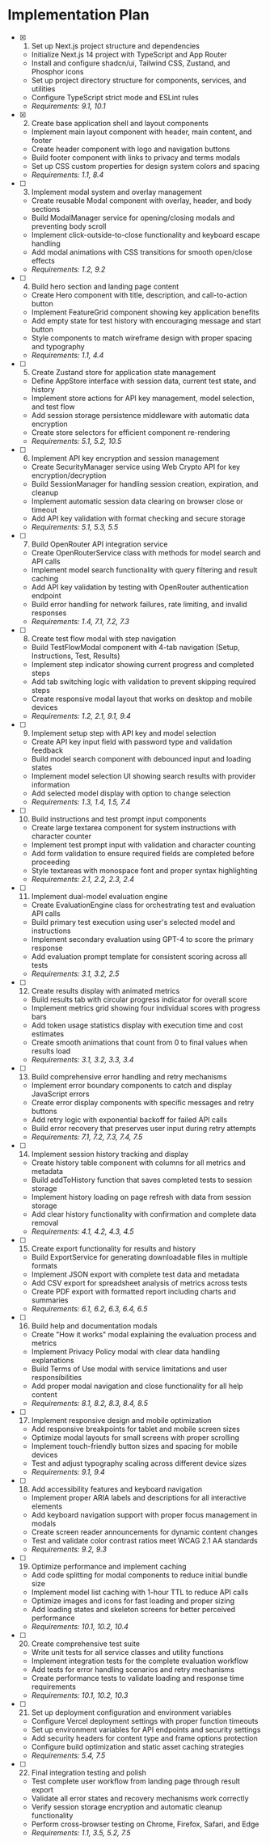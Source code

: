 # Implementation Plan

- [x] 1. Set up Next.js project structure and dependencies
  - Initialize Next.js 14 project with TypeScript and App Router
  - Install and configure shadcn/ui, Tailwind CSS, Zustand, and Phosphor icons
  - Set up project directory structure for components, services, and utilities
  - Configure TypeScript strict mode and ESLint rules
  - _Requirements: 9.1, 10.1_

- [x] 2. Create base application shell and layout components
  - Implement main layout component with header, main content, and footer
  - Create header component with logo and navigation buttons
  - Build footer component with links to privacy and terms modals
  - Set up CSS custom properties for design system colors and spacing
  - _Requirements: 1.1, 8.4_

- [ ] 3. Implement modal system and overlay management
  - Create reusable Modal component with overlay, header, and body sections
  - Build ModalManager service for opening/closing modals and preventing body scroll
  - Implement click-outside-to-close functionality and keyboard escape handling
  - Add modal animations with CSS transitions for smooth open/close effects
  - _Requirements: 1.2, 9.2_

- [ ] 4. Build hero section and landing page content
  - Create Hero component with title, description, and call-to-action button
  - Implement FeatureGrid component showing key application benefits
  - Add empty state for test history with encouraging message and start button
  - Style components to match wireframe design with proper spacing and typography
  - _Requirements: 1.1, 4.4_

- [ ] 5. Create Zustand store for application state management
  - Define AppStore interface with session data, current test state, and history
  - Implement store actions for API key management, model selection, and test flow
  - Add session storage persistence middleware with automatic data encryption
  - Create store selectors for efficient component re-rendering
  - _Requirements: 5.1, 5.2, 10.5_

- [ ] 6. Implement API key encryption and session management
  - Create SecurityManager service using Web Crypto API for key encryption/decryption
  - Build SessionManager for handling session creation, expiration, and cleanup
  - Implement automatic session data clearing on browser close or timeout
  - Add API key validation with format checking and secure storage
  - _Requirements: 5.1, 5.3, 5.5_

- [ ] 7. Build OpenRouter API integration service
  - Create OpenRouterService class with methods for model search and API calls
  - Implement model search functionality with query filtering and result caching
  - Add API key validation by testing with OpenRouter authentication endpoint
  - Build error handling for network failures, rate limiting, and invalid responses
  - _Requirements: 1.4, 7.1, 7.2, 7.3_

- [ ] 8. Create test flow modal with step navigation
  - Build TestFlowModal component with 4-tab navigation (Setup, Instructions, Test, Results)
  - Implement step indicator showing current progress and completed steps
  - Add tab switching logic with validation to prevent skipping required steps
  - Create responsive modal layout that works on desktop and mobile devices
  - _Requirements: 1.2, 2.1, 9.1, 9.4_

- [ ] 9. Implement setup step with API key and model selection
  - Create API key input field with password type and validation feedback
  - Build model search component with debounced input and loading states
  - Implement model selection UI showing search results with provider information
  - Add selected model display with option to change selection
  - _Requirements: 1.3, 1.4, 1.5, 7.4_

- [ ] 10. Build instructions and test prompt input components
  - Create large textarea component for system instructions with character counter
  - Implement test prompt input with validation and character counting
  - Add form validation to ensure required fields are completed before proceeding
  - Style textareas with monospace font and proper syntax highlighting
  - _Requirements: 2.1, 2.2, 2.3, 2.4_

- [ ] 11. Implement dual-model evaluation engine
  - Create EvaluationEngine class for orchestrating test and evaluation API calls
  - Build primary test execution using user's selected model and instructions
  - Implement secondary evaluation using GPT-4 to score the primary response
  - Add evaluation prompt template for consistent scoring across all tests
  - _Requirements: 3.1, 3.2, 2.5_

- [ ] 12. Create results display with animated metrics
  - Build results tab with circular progress indicator for overall score
  - Implement metrics grid showing four individual scores with progress bars
  - Add token usage statistics display with execution time and cost estimates
  - Create smooth animations that count from 0 to final values when results load
  - _Requirements: 3.1, 3.2, 3.3, 3.4_

- [ ] 13. Build comprehensive error handling and retry mechanisms
  - Implement error boundary components to catch and display JavaScript errors
  - Create error display components with specific messages and retry buttons
  - Add retry logic with exponential backoff for failed API calls
  - Build error recovery that preserves user input during retry attempts
  - _Requirements: 7.1, 7.2, 7.3, 7.4, 7.5_

- [ ] 14. Implement session history tracking and display
  - Create history table component with columns for all metrics and metadata
  - Build addToHistory function that saves completed tests to session storage
  - Implement history loading on page refresh with data from session storage
  - Add clear history functionality with confirmation and complete data removal
  - _Requirements: 4.1, 4.2, 4.3, 4.5_

- [ ] 15. Create export functionality for results and history
  - Build ExportService for generating downloadable files in multiple formats
  - Implement JSON export with complete test data and metadata
  - Add CSV export for spreadsheet analysis of metrics across tests
  - Create PDF export with formatted report including charts and summaries
  - _Requirements: 6.1, 6.2, 6.3, 6.4, 6.5_

- [ ] 16. Build help and documentation modals
  - Create "How it works" modal explaining the evaluation process and metrics
  - Implement Privacy Policy modal with clear data handling explanations
  - Build Terms of Use modal with service limitations and user responsibilities
  - Add proper modal navigation and close functionality for all help content
  - _Requirements: 8.1, 8.2, 8.3, 8.4, 8.5_

- [ ] 17. Implement responsive design and mobile optimization
  - Add responsive breakpoints for tablet and mobile screen sizes
  - Optimize modal layouts for small screens with proper scrolling
  - Implement touch-friendly button sizes and spacing for mobile devices
  - Test and adjust typography scaling across different device sizes
  - _Requirements: 9.1, 9.4_

- [ ] 18. Add accessibility features and keyboard navigation
  - Implement proper ARIA labels and descriptions for all interactive elements
  - Add keyboard navigation support with proper focus management in modals
  - Create screen reader announcements for dynamic content changes
  - Test and validate color contrast ratios meet WCAG 2.1 AA standards
  - _Requirements: 9.2, 9.3_

- [ ] 19. Optimize performance and implement caching
  - Add code splitting for modal components to reduce initial bundle size
  - Implement model list caching with 1-hour TTL to reduce API calls
  - Optimize images and icons for fast loading and proper sizing
  - Add loading states and skeleton screens for better perceived performance
  - _Requirements: 10.1, 10.2, 10.4_

- [ ] 20. Create comprehensive test suite
  - Write unit tests for all service classes and utility functions
  - Implement integration tests for the complete evaluation workflow
  - Add tests for error handling scenarios and retry mechanisms
  - Create performance tests to validate loading and response time requirements
  - _Requirements: 10.1, 10.2, 10.3_

- [ ] 21. Set up deployment configuration and environment variables
  - Configure Vercel deployment settings with proper function timeouts
  - Set up environment variables for API endpoints and security settings
  - Add security headers for content type and frame options protection
  - Configure build optimization and static asset caching strategies
  - _Requirements: 5.4, 7.5_

- [ ] 22. Final integration testing and polish
  - Test complete user workflow from landing page through result export
  - Validate all error states and recovery mechanisms work correctly
  - Verify session storage encryption and automatic cleanup functionality
  - Perform cross-browser testing on Chrome, Firefox, Safari, and Edge
  - _Requirements: 1.1, 3.5, 5.2, 7.5_